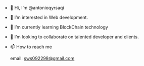 - 👋 Hi, I’m @antonioqyrsaqi
- 👀 I’m interested in Web development.
- 🌱 I’m currently learning BlockChain technology
- 💞️ I’m looking to collaborate on talented developer and clients.
- 📫 How to reach me 

  email: sws092298@gmail.com

<!---
antonioqyrsaqi/antonioqyrsaqi is a ✨ special ✨ repository because its `README.md` (this file) appears on your GitHub profile.
You can click the Preview link to take a look at your changes.
--->
